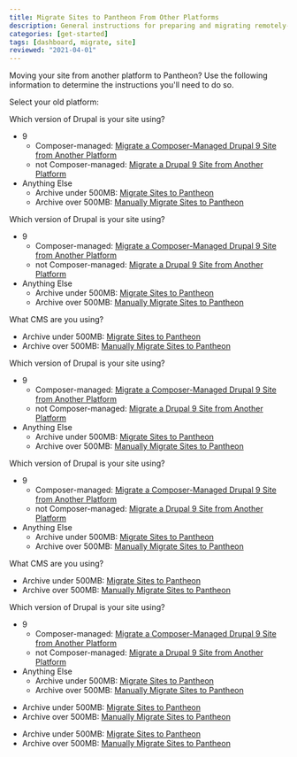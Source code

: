 ```yaml
---
title: Migrate Sites to Pantheon From Other Platforms
description: General instructions for preparing and migrating remotely-hosted Drupal or WordPress sites to Pantheon.
categories: [get-started]
tags: [dashboard, migrate, site]
reviewed: "2021-04-01"
---
```


Moving your site from another platform to Pantheon?  Use the following information to determine the instructions you'll need to do so.

Select your old platform:

<Accordion title="Acquia" id="acquia">

Which version of Drupal is your site using?

- 9
  - Composer-managed: [Migrate a Composer-Managed Drupal 9 Site from Another Platform](https://pantheon.io/docs/guides/drupal-9-unhosted-composer)
  - not Composer-managed: [Migrate a Drupal 9 Site from Another Platform]([https://](https://pantheon.io/docs/guides/drupal-9-unhosted))
- Anything Else
  - Archive under 500MB: [Migrate Sites to Pantheon](https://pantheon.io/docs/migrate)
  - Archive over 500MB: [Manually Migrate Sites to Pantheon](https://pantheon.io/docs/migrate-manual)

</Accordion>

<Accordion title="Amazee.io" id="amazee">

Which version of Drupal is your site using?

- 9
  - Composer-managed: [Migrate a Composer-Managed Drupal 9 Site from Another Platform](https://pantheon.io/docs/guides/drupal-9-unhosted-composer)
  - not Composer-managed: [Migrate a Drupal 9 Site from Another Platform]([https://](https://pantheon.io/docs/guides/drupal-9-unhosted))
- Anything Else
  - Archive under 500MB: [Migrate Sites to Pantheon](https://pantheon.io/docs/migrate)
  - Archive over 500MB: [Manually Migrate Sites to Pantheon](https://pantheon.io/docs/migrate-manual)

</Accordion>

<Accordion title="Kinsta" id="kinsta">

<TabList>

What CMS are you using?

<Tab title="WordPress" id="wp" active={true}>

  - Archive under 500MB: [Migrate Sites to Pantheon](https://pantheon.io/docs/migrate)
  - Archive over 500MB: [Manually Migrate Sites to Pantheon](https://pantheon.io/docs/migrate-manual)

</Tab>

<Tab title="Drupal" id="dp">

Which version of Drupal is your site using?

- 9
  - Composer-managed: [Migrate a Composer-Managed Drupal 9 Site from Another Platform](https://pantheon.io/docs/guides/drupal-9-unhosted-composer)
  - not Composer-managed: [Migrate a Drupal 9 Site from Another Platform]([https://](https://pantheon.io/docs/guides/drupal-9-unhosted))
- Anything Else
  - Archive under 500MB: [Migrate Sites to Pantheon](https://pantheon.io/docs/migrate)
  - Archive over 500MB: [Manually Migrate Sites to Pantheon](https://pantheon.io/docs/migrate-manual)

</Tab>

</TabList>

</Accordion>

<Accordion title="Pagely" id="pagely">

Which version of Drupal is your site using?

- 9
  - Composer-managed: [Migrate a Composer-Managed Drupal 9 Site from Another Platform](https://pantheon.io/docs/guides/drupal-9-unhosted-composer)
  - not Composer-managed: [Migrate a Drupal 9 Site from Another Platform]([https://](https://pantheon.io/docs/guides/drupal-9-unhosted))
- Anything Else
  - Archive under 500MB: [Migrate Sites to Pantheon](https://pantheon.io/docs/migrate)
  - Archive over 500MB: [Manually Migrate Sites to Pantheon](https://pantheon.io/docs/migrate-manual)

</Accordion>

<TabList>

What CMS are you using?

<Tab title="WordPress" id="wp" active={true}>

  - Archive under 500MB: [Migrate Sites to Pantheon](https://pantheon.io/docs/migrate)
  - Archive over 500MB: [Manually Migrate Sites to Pantheon](https://pantheon.io/docs/migrate-manual)

</Tab>

<Tab title="Drupal" id="dp">

Which version of Drupal is your site using?

- 9
  - Composer-managed: [Migrate a Composer-Managed Drupal 9 Site from Another Platform](https://pantheon.io/docs/guides/drupal-9-unhosted-composer)
  - not Composer-managed: [Migrate a Drupal 9 Site from Another Platform]([https://](https://pantheon.io/docs/guides/drupal-9-unhosted))
- Anything Else
  - Archive under 500MB: [Migrate Sites to Pantheon](https://pantheon.io/docs/migrate)
  - Archive over 500MB: [Manually Migrate Sites to Pantheon](https://pantheon.io/docs/migrate-manual)

</Tab>

</TabList>

</Accordion>

<Accordion title="WordPress VIP" id="wpvip">

  - Archive under 500MB: [Migrate Sites to Pantheon](https://pantheon.io/docs/migrate)
  - Archive over 500MB: [Manually Migrate Sites to Pantheon](https://pantheon.io/docs/migrate-manual)

</Accordion>

<Accordion title="WP Engine" id="wpeng">

  - Archive under 500MB: [Migrate Sites to Pantheon](https://pantheon.io/docs/migrate)
  - Archive over 500MB: [Manually Migrate Sites to Pantheon](https://pantheon.io/docs/migrate-manual)

</Accordion>

